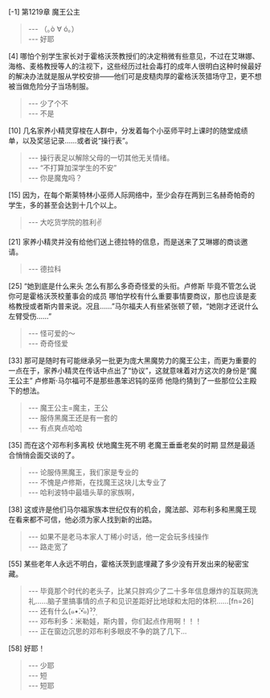 
[-1] 第1219章 魔王公主
>--- （｡ò ∀ ó｡）<br>
>--- 好耶<br>

[4] 哪怕个别学生家长对于霍格沃茨教授们的决定稍微有些意见，不过在艾琳娜、海格、麦格教授等人的注视下，这些经历过社会毒打的成年人很明白这种时候最好的解决办法就是服从学校安排——他们可是皮糙肉厚的霍格沃茨猎场守卫，更不想被当做危险分子当场制服。
>--- 少了个不<br>
>--- 不是<br>

[10] 几名家养小精灵穿梭在人群中，分发着每个小巫师平时上课时的随堂成绩单，以及奖惩记录……或者说“操行表”。
>--- 操行表足以解除父母的一切其他无关情绪。<br>
>--- “不打算加深学生的不安”<br>
>--- 你是魔鬼吗？<br>

[15] 因为，在每个斯莱特林小巫师人际网络中，至少会存在两到三名赫奇帕奇的学生，多的甚至会达到十几个以上。
>--- 大吃货学院的胜利✌<br>

[21] 家养小精灵并没有给他们送上德拉特的信息，而是送来了艾琳娜的商谈邀请。
>--- 德拉科<br>

[25] “她到底是什么来头 怎么有那么多奇奇怪爱的头衔。卢修斯 毕竟不管怎么说 你可是霍格沃茨校董事会的成员 哪怕学校有什么重要事情要商议，那也应该是麦格教授或者斯内普来说。况且……”马尔福夫人有些紧张顿了顿，“她刚才还说什么左臂受伤……”
>--- 怪可爱的～<br>
>--- 奇奇怪爱<br>

[33] 那可是随时有可能继承另一批更为庞大黑魔势力的魔王公主，而更为重要的一点在于，家养小精灵在传话中点出了“协议”，这就意味着对方这次的身份是“魔王公主” 卢修斯·马尔福可不是那些愚笨迟钝的巫师 他隐约猜到了一些那位公主殿下的想法。
>--- 魔王公主=魔主，王公<br>
>--- 服侍黑魔王还是有一套的<br>
>--- 有点爽点哈哈<br>

[35] 而在这个邓布利多离校 伏地魔生死不明 老魔王垂垂老矣的时期 显然是最适合悄悄会面交谈的了。
>--- 论服侍黑魔王，我们家是专业的<br>
>--- 不愧是卢修斯，在找魔王这块儿太专业了<br>
>--- 哈利波特中最墙头草的家族啊，<br>

[38] 这或许是他们马尔福家族本世纪仅有的机会，魔法部、邓布利多和黑魔王现在看来都不可信，他必须为家人找到新的出路。
>--- 如果不是老马本家人丁稀小时话，他一定会玩多线操作<br>
>--- 路走宽了<br>

[55] 某些老年人永远不明白，霍格沃茨到底埋藏了多少没有开发出来的秘密宝藏。
>--- 毕竟那个时代的老头子，比某只胖鸡少了二十多年信息爆炸的互联网洗礼……脑子里搞事情的点子和见识差距好比地球和太阳的体积……[fn=26]<br>
>--- 还有什么(๑•̌.•̑๑)ˀ̣ˀ̣<br>
>--- 邓布利多：米勒娃，斯内普，你们起点作用啊！！！<br>
>--- 正在窗边沉思的邓布利多眼皮不争的跳了几下...<br>

[58] 好耶！
>--- 少耶<br>
>--- 短<br>
>--- 短耶<br>

